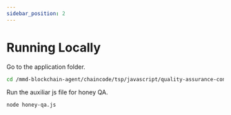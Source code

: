 ```yaml
---
sidebar_position: 2
---
```


# Running Locally

Go to the application folder.

```bash
cd /mmd-blockchain-agent/chaincode/tsp/javascript/quality-assurance-contract/application
```

Run the auxiliar js file for honey QA.

```bash
node honey-qa.js
```